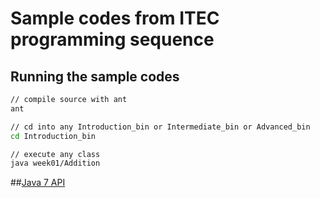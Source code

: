 Sample codes from ITEC programming sequence
==========

## Running the sample codes

```bash
// compile source with ant
ant

// cd into any Introduction_bin or Intermediate_bin or Advanced_bin 
cd Introduction_bin

// execute any class
java week01/Addition

```



##[Java 7 API](http://docs.oracle.com/javase/7/docs/api/allclasses-noframe.html)


